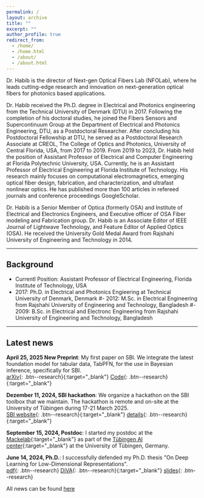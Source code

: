 ```yaml
---
permalink: /
layout: archive
title: ""
excerpt: ""
author_profile: true
redirect_from:
  - /home/
  - /home.html
  - /about/
  - /about.html
---
```


Dr. Habib is the director of Next-gen Optical Fibers Lab (NFOLab), where he leads cutting-edge research and innovation on next-generation optical fibers for photonics based applications.

Dr. Habib received the Ph.D. degree in Electrical and Photonics engineering from the Technical University of Denmark (DTU) in 2017. Following the completion of his doctoral studies, he joined the Fibers Sensors and Supercontinuum Group at the Department of Electrical and Photonics Engineering, DTU, as a Postdoctoral Researcher. After concluding his Postdoctoral Fellowship at DTU, he served as a Postdoctoral Research Associate at CREOL, The College of Optics and Photonics, University of Central Florida, USA, from 2017 to 2019. From 2019 to 2023, Dr. Habib held the position of Assistant Professor of Electrical and Computer Engineering at Florida Polytechnic University, USA. Currently, he is an Assistant Professor of Electrical Engineering at Florida Institute of Technology. His research mainly focuses on computational electromagnetics, emerging optical fiber design, fabrication, and characterization, and ultrafast nonlinear optics. He has published more than 100 articles in refereed journals and conference proceedings GoogleScholar.

Dr. Habib is a Senior Member of Optica (formerly OSA) and Institute of Electrical and Electronics Engineers, and Executive officer of OSA Fiber modeling and Fabrication group. Dr. Habib is an Associate Editor of IEEE Journal of Lightwave Technology, and Feature Editor of Applied Optics (OSA). He received the University Gold Medal Award from Rajshahi University of Engineering and Technology in 2014.

---
## Background
- Currentl Position: Assistant Professor of Electrical Engineering, Florida Institute of Technology, USA
- 2017: Ph.D. in Electrical and Photonics Engieering at Technical University of Denmark, Denmark
#- 2012: M.Sc. in Electrical Engineering from Rajshahi University of Engineering and Technology, Bangladesh
#- 2009: B.Sc. in Electrical and Electronc Engineering from Rajshahi University of Engineering and Technology, Bangladesh

---
## Latest news

**April 25, 2025 New Preprint**: My first paper on SBI. We integrate the latest foundation model
for tabular data, TabPFN, for the use in Bayesian inference, specifically for SBI.\
[arXiv](https://arxiv.org/abs/2504.17660){: .btn--research}{:target="_blank"}
[Code](https://github.com/mackelab/npe-pf){: .btn--research}{:target="_blank"}

**Dezember 11, 2024, SBI hackathon**: We organize a hackathon on the SBI toolbox that we maintain.
 The hackathon is remote and on-site at the University of Tübingen during 17-21 March 2025.\
[SBI website](http://sbi.readthedocs.io/en/latest/){: .btn--research}{:target="_blank"}
[details](https://github.com/sbi-dev/sbi/discussions/1328){: .btn--research}{:target="_blank"}

**September 15, 2024, Postdoc**: I started my postdoc at the [Mackelab](https://mackelab.org){:target="_blank"}
as part of the [Tübingen AI center](https://tuebingen.ai){:target="_blank"} at the University of Tübingen, Germany.

**June 14, 2024, Ph.D.**: I successfully defended my Ph.D. thesis "On Deep Learning for Low-Dimensional Representations".\
[pdf](/files/pdf/dissertation/dissertation_daniel_gedon.pdf){: .btn--research}
[DiVA](https://uu.diva-portal.org/smash/record.jsf?pid=diva2%3A1849417&dswid=9555){: .btn--research}{:target="_blank"}
[slides](/files/pdf/slides/240614_dissertation.pdf){: .btn--research}


All news can be found [here](/news/)
